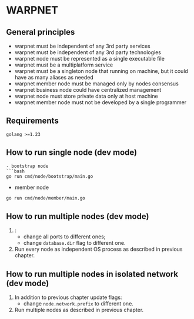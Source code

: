 # WARPNET
## General principles
- warpnet must be independent of any 3rd party services
- warpnet must be independent of any 3rd party technologies
- warpnet node must be represented as a single executable file
- warpnet must be a multiplatform service
- warpnet must be a singleton node that running on machine, but it could have as many aliases as needed
- warpnet member node must be managed only by nodes consensus
- warpnet business node could have centralized management
- warpnet node must store private data only at host machine
- warpnet member node must not be developed by a single programmer
## Requirements
    golang >=1.23

## How to run single node (dev mode)
```
- bootstrap node
```bash 
go run cmd/node/bootstrap/main.go
```
- member node
```bash 
go run cmd/node/member/main.go
```

## How to run multiple nodes (dev mode)
1. :
   - change all ports to different ones;
   - change `database.dir` flag to different one.
2. Run every node as independent OS process
as described in previous chapter.

## How to run multiple nodes in isolated network (dev mode)
1. In addition to previous chapter update flags:
    - change `node.network.prefix` to different one.
2. Run multiple nodes as described in previous chapter.

